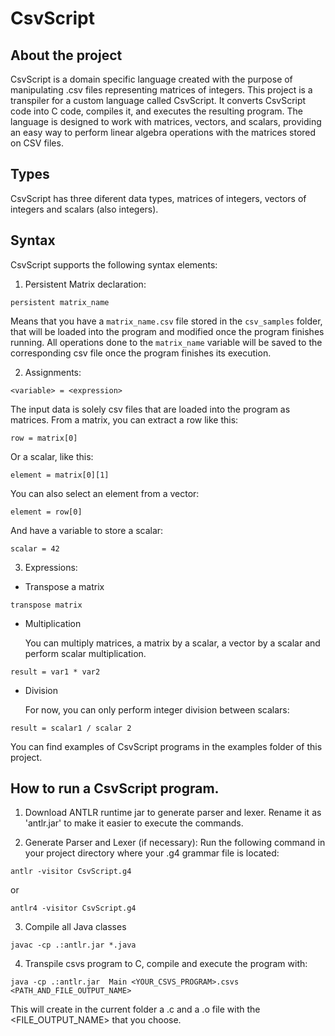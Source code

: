 # CsvScript

## About the project

CsvScript is a domain specific language created with the purpose of manipulating .csv files representing matrices of integers. This project is a transpiler for a custom language called CsvScript. It converts CsvScript code into C code, compiles it, and executes the resulting program. The language is designed to work with matrices, vectors, and scalars, providing an easy way to perform linear algebra operations with the matrices stored on CSV files.

## Types

CsvScript has three diferent data types, matrices of integers, vectors of integers and scalars (also integers).

## Syntax

CsvScript supports the following syntax elements:

1. Persistent Matrix declaration:

```
persistent matrix_name
```

Means that you have a `matrix_name.csv` file stored in the `csv_samples` folder, that will be loaded into the program and modified once the program finishes running. All operations done to the `matrix_name` variable will be saved to the corresponding csv file once the program finishes its execution.

2. Assignments:

```
<variable> = <expression>
```

The input data is solely csv files that are loaded into the program as matrices. From a matrix, you can extract a row like this:

```
row = matrix[0]
```

Or a scalar, like this:

```
element = matrix[0][1]
```

You can also select an element from a vector:

```
element = row[0]
```

And have a variable to store a scalar:

```
scalar = 42
```

3. Expressions:

- Transpose a matrix

```
transpose matrix
```

- Multiplication

  You can multiply matrices, a matrix by a scalar, a vector by a scalar and perform scalar multiplication.

```
result = var1 * var2
```

- Division

  For now, you can only perform integer division between scalars:

```
result = scalar1 / scalar 2
```

You can find examples of CsvScript programs in the examples folder of this project.

## How to run a CsvScript program.

1. Download ANTLR runtime jar to generate parser and lexer. Rename it as 'antlr.jar' to make it easier to execute the commands.

2. Generate Parser and Lexer (if necessary): Run the following command in your project directory where your .g4 grammar file is located:

```
antlr -visitor CsvScript.g4
```

or

```
antlr4 -visitor CsvScript.g4
```

3. Compile all Java classes

```
javac -cp .:antlr.jar *.java
```

4. Transpile csvs program to C, compile and execute the program with:

```
java -cp .:antlr.jar  Main <YOUR_CSVS_PROGRAM>.csvs <PATH_AND_FILE_OUTPUT_NAME>
```

This will create in the current folder a .c and a .o file with the <FILE_OUTPUT_NAME> that you choose.
